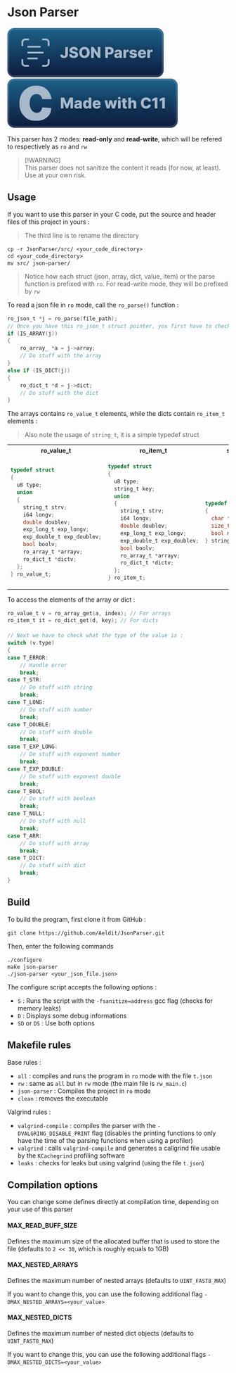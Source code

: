 # Json Parser

![logo](https://raw.githubusercontent.com/Aeldit/Aeldit/2c162a9bf611658c32247bd5bba500a30d1b6ad9/github_profile/json-parser.svg)
![c](https://raw.githubusercontent.com/Aeldit/Aeldit/7abcf209fcfe3cbc0f29ffdc22668087fc9cea67/images/made-with-c11.svg)

This parser has 2 modes: **read-only** and **read-write**, which will be refered to respectively as `ro` and `rw`

> [!WARNING]\
> This parser does not sanitize the content it reads (for now, at least). Use at your own risk.


## Usage

If you want to use this parser in your C code, put the source and header files of this project in yours :

> The third line is to rename the directory

```shell
cp -r JsonParser/src/ <your_code_directory>
cd <your_code_directory>
mv src/ json-parser/
```


> Notice how each struct (json, array, dict, value, item) or the parse function is prefixed with `ro`. For read-write mode, they will be prefixed by `rw`

To read a json file in `ro` mode, call the `ro_parse()` function :
```c
ro_json_t *j = ro_parse(file_path);
// Once you have this ro_json_t struct pointer, you first have to check whether it is an array or a dict :
if (IS_ARRAY(j))
{
    ro_array_ *a = j->array;
    // Do stuff with the array
}
else if (IS_DICT(j))
{
    ro_dict_t *d = j->dict;
    // Do stuff with the dict
}
```

The arrays contains `ro_value_t` elements, while the dicts contain `ro_item_t` elements :

> Also note the usage of `string_t`, it is a simple typedef struct

<center>
<table>
<tr>
<th>ro_value_t</th>
<th>ro_item_t</th>
<th>string_t</th>
</tr>
<tr>
<td>

```c
typedef struct
{
  u8 type;
  union
  {
    string_t strv;
    i64 longv;
    double doublev;
    exp_long_t exp_longv;
    exp_double_t exp_doublev;
    bool boolv;
    ro_array_t *arrayv;
    ro_dict_t *dictv;
  };
} ro_value_t;
```

</td>
<td>

```c
typedef struct
{
  u8 type;
  string_t key;
  union
  {
    string_t strv;
    i64 longv;
    double doublev;
    exp_long_t exp_longv;
    exp_double_t exp_doublev;
    bool boolv;
    ro_array_t *arrayv;
    ro_dict_t *dictv;
  };
} ro_item_t;
```

</td>
<td>

```c
typedef struct
{
  char *str;
  size_t len;
  bool needs_freeing;
} string_t;
```

</td>
</tr>
</table>
</center>

To access the elements of the array or dict :

```c
ro_value_t v = ro_array_get(a, index); // For arrays
ro_item_t it = ro_dict_get(d, key); // For dicts

// Next we have to check what the type of the value is :
switch (v.type)
{
case T_ERROR:
    // Handle error
    break;
case T_STR:
    // Do stuff with string
    break;
case T_LONG:
    // Do stuff with number
    break;
case T_DOUBLE:
    // Do stuff with double
    break;
case T_EXP_LONG:
    // Do stuff with exponent number
    break;
case T_EXP_DOUBLE:
    // Do stuff with exponent double
    break;
case T_BOOL:
    // Do stuff with boolean
    break;
case T_NULL:
    // Do stuff with null
    break;
case T_ARR:
    // Do stuff with array
    break;
case T_DICT:
    // Do stuff with dict
    break;
}
```


## Build

To build the program, first clone it from GitHub :

```shell
git clone https://github.com/Aeldit/JsonParser.git
```

Then, enter the following commands

```shell
./configure
make json-parser
./json-parser <your_json_file.json>
```

The configure script accepts the following options :
- `S` : Runs the script with the `-fsanitize=address` gcc flag (checks for memory leaks)
- `D` : Displays some debug informations
- `SD` or `DS` : Use both options


## Makefile rules

Base rules :
- `all` : compiles and runs the program in `ro` mode with the file `t.json`
- `rw` : same as `all` but  in `rw` mode (the main file is `rw_main.c`)
- `json-parser` : Compiles the project in `ro` mode
- `clean` : removes the executable

Valgrind rules :
- `valgrind-compile` : compiles the parser with the `-DVALGRING_DISABLE_PRINT` flag (disables the printing functions to only have the time of the parsing functions when using a profiler)
- `valgrind` : calls `valgrind-compile` and generates a callgrind file usable by the `KCachegrind` profiling software
- `leaks` : checks for leaks but using valgrind (using the file `t.json`)

## Compilation options

You can change some defines directly at compilation time, depending on your use of this parser

#### MAX_READ_BUFF_SIZE

Defines the maximum size of the allocated buffer that is used to store the file (defaults to `2 << 30`, which is roughly equals to 1GB)

#### MAX_NESTED_ARRAYS

Defines the maximum number of nested arrays (defaults to `UINT_FAST8_MAX`)

If you want to change this, you can use the following additional flag
`-DMAX_NESTED_ARRAYS=<your_value>`

#### MAX_NESTED_DICTS

Defines the maximum number of nested dict objects (defaults to `UINT_FAST8_MAX`)

If you want to change this, you can use the following additional flags
`-DMAX_NESTED_DICTS=<your_value>`
